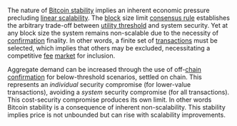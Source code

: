 The nature of [Bitcoin stability](Stability-Property) implies an inherent economic pressure precluding [linear scalability](https://en.wikipedia.org/wiki/Scalability). The [block](Glossary#block) size limit [consensus rule](Glossary#rule) establishes the arbitrary trade-off between [utility threshold](Utility-Threshold-Property) and system security. Yet at any block size the system remains non-scalable due to the necessity of [confirmation](Glossary#confirmation) finality. In other words, a finite set of [transactions](Glossary#transaction) must be selected, which implies that others may be excluded, necessitating a competitive [fee](Glossary#fee) [market](Glossary#market) for inclusion.

Aggregate demand can be increased through the use of off-[chain](Glossary#chain) [confirmation](Glossary#confirmation) for below-threshold scenarios, settled on chain. This represents an *individual* security compromise (for lower-value transactions), avoiding a *system* security compromise (for all transactions). This cost-security compromise produces its own limit. In other words Bitcoin stability is a consequence of inherent non-scalability. This stability implies price is not unbounded but can rise with scalability improvements.